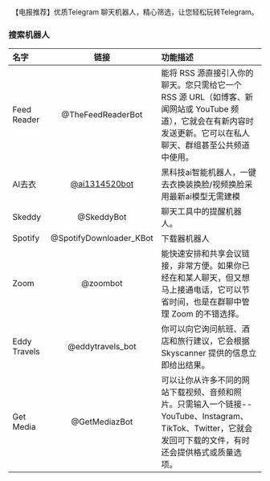 <div align="center">
【电报推荐】优质Telegram 聊天机器人，精心筛选，让您轻松玩转Telegram。<br>
</div>

### 搜索机器人

| 名字       | 链接                                                                 | 功能描述                                   |
| :--------- | :------------------------------------------------------------------: | :---------------------------------------- |
| Feed Reader   | @TheFeedReaderBot                       | 能将 RSS 源直接引入你的聊天。您只需给它一个 RSS 源 URL（如博客、新闻网站或 YouTube 频道），它就会在有新内容时发送更新。它可以在私人聊天、群组甚至公共频道中使用。 |
| AI去衣   | [@ai1314520bot](https://t.me/ai1314520bot?start=N00R9QJ60VORK3LN)                       | 黑科技ai智能机器人，一键去衣换装换脸/视频换脸采用最新ai模型无需建模 |
| Skeddy    | @SkeddyBot                      | 聊天工具中的提醒机器人。|
| Spotify     | @SpotifyDownloader_KBot                      | 下载器机器人|
| Zoom   | @zoombot                      | 能快速安排和共享会议链接，非常方便。如果你已经在和某人聊天，但又想马上接通电话，它可以节省时间，也是在群聊中管理 Zoom 的不错选择。|
| Eddy Travels   | @eddytravels_bot                      | 你可以向它询问航班、酒店和旅行建议，它会根据 Skyscanner 提供的信息立即给出结果。|
| Get Media   | @GetMediazBot                      | 可以让你从许多不同的网站下载视频、音频和照片。只需输入一个链接--YouTube、Instagram、TikTok、Twitter，它就会发回可下载的文件，有时还会提供格式或质量选项。|

